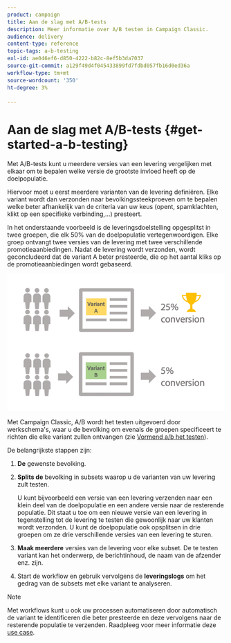 ```yaml
---
product: campaign
title: Aan de slag met A/B-tests
description: Meer informatie over A/B testen in Campaign Classic.
audience: delivery
content-type: reference
topic-tags: a-b-testing
exl-id: ae046ef6-d850-4222-b82c-8ef5b3da7037
source-git-commit: a129f49d4f045433899fd7fdbd057fb16d0ed36a
workflow-type: tm+mt
source-wordcount: '350'
ht-degree: 3%

---
```


# Aan de slag met A/B-tests {#get-started-a-b-testing}

Met A/B-tests kunt u meerdere versies van een levering vergelijken met elkaar om te bepalen welke versie de grootste invloed heeft op de doelpopulatie.

Hiervoor moet u eerst meerdere varianten van de levering definiëren. Elke variant wordt dan verzonden naar bevolkingssteekproeven om te bepalen welke beter afhankelijk van de criteria van uw keus (opent, spamklachten, klikt op een specifieke verbinding,...) presteert.

In het onderstaande voorbeeld is de leveringsdoelstelling opgesplitst in twee groepen, die elk 50% van de doelpopulatie vertegenwoordigen. Elke groep ontvangt twee versies van de levering met twee verschillende promotieaanbiedingen. Nadat de levering wordt verzonden, wordt geconcludeerd dat de variant A beter presteerde, die op het aantal kliks op de promotieaanbiedingen wordt gebaseerd.

![](assets/a-b-testing-schema.png)

Met Campaign Classic, A/B wordt het testen uitgevoerd door werkschema&#39;s, waar u de bevolking om evenals de groepen specificeert te richten die elke variant zullen ontvangen (zie [Vormend a/b het testen](configuring-a-b-testing.md)).

De belangrijkste stappen zijn:

1. **De** gewenste bevolking.
1. **Splits de** bevolking in subsets waarop u de varianten van uw levering zult testen.

   U kunt bijvoorbeeld een versie van een levering verzenden naar een klein deel van de doelpopulatie en een andere versie naar de resterende populatie. Dit staat u toe om een nieuwe versie van een levering in tegenstelling tot de levering te testen die gewoonlijk naar uw klanten wordt verzonden. U kunt de doelpopulatie ook opsplitsen in drie groepen om ze drie verschillende versies van een levering te sturen.

1. **Maak meerdere** versies van de levering voor elke subset. De te testen variant kan het onderwerp, de berichtinhoud, de naam van de afzender enz. zijn.
1. Start de workflow en gebruik vervolgens de **leveringslogs** om het gedrag van de subsets met elke variant te analyseren.

>[!NOTE]
>
>Met workflows kunt u ook uw processen automatiseren door automatisch de variant te identificeren die beter presteerde en deze vervolgens naar de resterende populatie te verzenden. Raadpleeg voor meer informatie deze [use case](a-b-testing-use-case.md).
